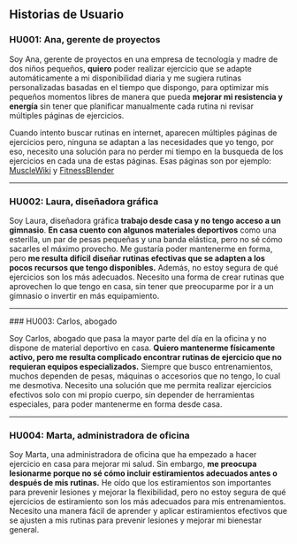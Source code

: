 ## Historias de Usuario

### HU001: Ana, gerente de proyectos

Soy Ana, gerente de proyectos en una empresa de tecnología y madre de dos niños pequeños, **quiero** poder realizar ejercicio que se adapte automáticamente a mi disponibilidad diaria y me sugiera rutinas personalizadas basadas en el tiempo que dispongo, para optimizar mis pequeños momentos libres de manera que pueda **mejorar mi resistencia y energía** sin tener que planificar manualmente cada rutina ni revisar múltiples páginas de ejercicios.

Cuando intento buscar rutinas en internet, aparecen múltiples páginas de ejercicios pero, ninguna se adaptan a las necesidades que yo tengo, por eso, necesito una solución para no perder mi tiempo en la busqueda de los ejercicios en cada una de estas páginas. Esas páginas son por ejemplo: [MuscleWiki](https://musclewiki.com/) y [FitnessBlender](https://www.fitnessblender.com/)

---

### HU002: Laura, diseñadora gráfica

Soy Laura, diseñadora gráfica **trabajo desde casa y no tengo acceso a un gimnasio**. **En casa cuento con algunos materiales deportivos** como una esterilla, un par de pesas pequeñas y una banda elástica, pero no sé cómo sacarles el máximo provecho. Me gustaría poder mantenerme en forma, pero **me resulta difícil diseñar rutinas efectivas que se adapten a los pocos recursos que tengo disponibles.** Además, no estoy segura de qué ejercicios son los más adecuados. Necesito una forma de crear rutinas que aprovechen lo que tengo en casa, sin tener que preocuparme por ir a un gimnasio o invertir en más equipamiento.

---

### HU003: Carlos, abogado

Soy Carlos, abogado que pasa la mayor parte del día en la oficina y no dispone de material deportivo en casa. **Quiero mantenerme físicamente activo, pero me resulta complicado encontrar rutinas de ejercicio que no requieran equipos especializados.** Siempre que busco entrenamientos, muchos dependen de pesas, máquinas o accesorios que no tengo, lo cual me desmotiva. Necesito una solución que me permita realizar ejercicios efectivos solo con mi propio cuerpo, sin depender de herramientas especiales, para poder mantenerme en forma desde casa.

---

### HU004: Marta, administradora de oficina

Soy Marta, una administradora de oficina que ha empezado a hacer ejercicio en casa para mejorar mi salud. Sin embargo, **me preocupa lesionarme porque no sé cómo incluir estiramientos adecuados antes o después de mis rutinas.** He oído que los estiramientos son importantes para prevenir lesiones y mejorar la flexibilidad, pero no estoy segura de qué ejercicios de estiramiento son los más adecuados para mis entrenamientos. Necesito una manera fácil de aprender y aplicar estiramientos efectivos que se ajusten a mis rutinas para prevenir lesiones y mejorar mi bienestar general.